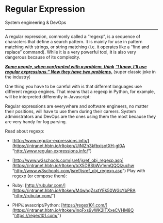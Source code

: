 # Regular Expression

System engineering & DevOps

----------

A regular expression, commonly called a “regexp”, is a sequence of characters that define a search pattern. It is mainly for use in pattern matching with strings, or string matching (i.e. it operates like a “find and replace” command). While it is a very powerful tool, it is also very dangerous because of its complexity.

**_[Some people, when confronted with a problem, think](https://intranet.hbtn.io/rltoken/jFwEEnGk2BPx0eJpQ2MurA "Some people, when confronted with a problem, think")_  _[“I know, I’ll use regular expressions.” Now they have two problems.](https://intranet.hbtn.io/rltoken/jFwEEnGk2BPx0eJpQ2MurA "“I know, I'll use regular expressions.”   Now they have two problems.")_**  (super classic joke in the industry)

One thing you have to be careful with is that different languages use different regexp engines. That means that a regexp in Python, for example, will be interpreted differently in Javascript:

Regular expressions are everywhere and software engineers, no matter their positions, will have to use them during their careers. System administrators and DevOps are the ones using them the most because they are very handy for log parsing.

Read about regexp:

-   [http://www.regular-expressions.info/](https://intranet.hbtn.io/rltoken/UiNlZh3kfbxisotXH-gI0A "http://www.regular-expressions.info/")
-   [http://www.w3schools.com/jsref/jsref_obj_regexp.asp](https://intranet.hbtn.io/rltoken/tcX5DBSbWv1emQQQIzuchw "http://www.w3schools.com/jsref/jsref_obj_regexp.asp")  Play with regexp (or compose them):
    
-   Ruby:  [http://rubular.com/](https://intranet.hbtn.io/rltoken/M4whgZsxtYEk50WGcYbPRA "http://rubular.com/")
    
-   PHP/Javascript/Python:  [https://regex101.com/](https://intranet.hbtn.io/rltoken/InqFxs9vWK2lTXxeCVHM8Q "https://regex101.com/")
